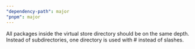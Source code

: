 ```yaml
---
"dependency-path": major
"pnpm": major
---
```


All packages inside the virtual store directory should be on the same depth. Instead of subdirectories, one directory is used with # instead of slashes.
